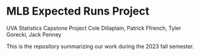 # MLB Expected Runs Project

UVA Statistics Capstone Project
Cole Dillaplain, Patrick Ffrench, Tyler Gorecki, Jack Penney

This is the repository summarizing our work during the 2023 fall semester. 
